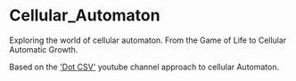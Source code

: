 # Cellular_Automaton

Exploring the world of cellular automaton. From the Game of Life to Cellular Automatic Growth.

Based on the ['Dot CSV'](https://www.youtube.com/watch?v=qPtKv9fSHZY&t=696s) youtube channel approach to cellular Automaton. 
